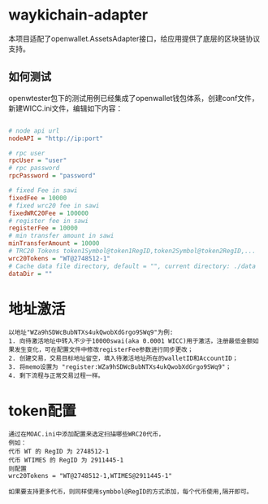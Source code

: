 # waykichain-adapter

本项目适配了openwallet.AssetsAdapter接口，给应用提供了底层的区块链协议支持。

## 如何测试

openwtester包下的测试用例已经集成了openwallet钱包体系，创建conf文件，新建WICC.ini文件，编辑如下内容：

```ini

# node api url
nodeAPI = "http://ip:port"

# rpc user
rpcUser = "user"
# rpc password 
rpcPassword = "password"

# fixed Fee in sawi
fixedFee = 10000
# fixed wrc20 fee in sawi
fixedWRC20Fee = 100000
# register fee in sawi
registerFee = 10000
# min transfer amount in sawi
minTransferAmount = 10000
# TRC20 Tokens token1Symbol@token1RegID,token2Symbol@token2RegID,...
wrc20Tokens = "WT@2748512-1"
# Cache data file directory, default = "", current directory: ./data
dataDir = ""
```

# 地址激活
```
以地址"WZa9hSDWcBubNTXs4ukQwobXdGrgo9SWq9"为例:
1. 向待激活地址中转入不少于10000swai(aka 0.0001 WICC)用于激活，注册最低金额如果发生变化，可在配置文件中修改registerFee参数进行同步更改；
2. 创建交易，交易目标地址留空，填入待激活地址所在的walletID和AccountID；
3. 将memo设置为 "register:WZa9hSDWcBubNTXs4ukQwobXdGrgo9SWq9"；
4. 剩下流程与正常交易过程一样。
```

# token配置
```
通过在MOAC.ini中添加配置来选定扫描哪些WRC20代币，
例如：
代币 WT 的 RegID 为 2748512-1
代币 WTIMES 的 RegID 为 2911445-1
则配置
wrc20Tokens = "WT@2748512-1,WTIMES@2911445-1"

如果要支持更多代币，则同样使用symbbol@RegID的方式添加，每个代币使用,隔开即可。
```